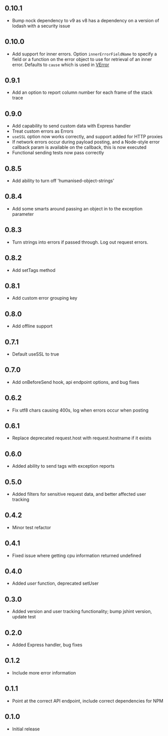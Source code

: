 ## 0.10.1
- Bump nock dependency to v9 as v8 has a dependency on a version of lodash with a security issue

## 0.10.0
- Add support for inner errors. Option `innerErrorFieldName` to specify a field or a function on the error object to use for retrieval of an inner error. Defaults to `cause` which is used in [VError](https://github.com/joyent/node-verror)

## 0.9.1

- Add an option to report column number for each frame of the stack trace

## 0.9.0

- Add capability to send custom data with Express handler
- Treat custom errors as Errors
- `useSSL` option now works correctly, and support added for HTTP proxies
- If network errors occur during payload posting, and a Node-style error callback param is available on the callback, this is now executed
- Functional sending tests now pass correctly

## 0.8.5

- Add ability to turn off 'humanised-object-strings'

## 0.8.4
- Add some smarts around passing an object in to the exception parameter

## 0.8.3
- Turn strings into errors if passed through. Log out request errors.

## 0.8.2
- Add setTags method

## 0.8.1
- Add custom error grouping key

## 0.8.0
- Add offline support

## 0.7.1
- Default useSSL to true

## 0.7.0
- Add onBeforeSend hook, api endpoint options, and bug fixes

## 0.6.2
- Fix utf8 chars causing 400s, log when errors occur when posting

## 0.6.1
- Replace deprecated request.host with request.hostname if it exists

## 0.6.0
- Added ability to send tags with exception reports

## 0.5.0
- Added filters for sensitive request data, and better affected user tracking

## 0.4.2
- Minor test refactor

## 0.4.1
- Fixed issue where getting cpu information returned undefined

## 0.4.0
- Added *user* function, deprecated setUser

## 0.3.0
- Added version and user tracking functionality; bump jshint version, update test

## 0.2.0
- Added Express handler, bug fixes

## 0.1.2
- Include more error information

## 0.1.1
- Point at the correct API endpoint, include correct dependencies for NPM

## 0.1.0
- Initial release

